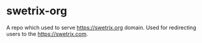 # swetrix-org
A repo which used to serve https://swetrix.org domain. Used for redirecting users to the https://swetrix.com.
